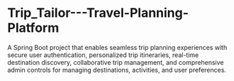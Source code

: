 # Trip_Tailor---Travel-Planning-Platform
A Spring Boot project that enables seamless trip planning experiences with secure user authentication, personalized trip itineraries, real-time destination discovery, collaborative trip management, and comprehensive admin controls for managing destinations, activities, and user preferences.
